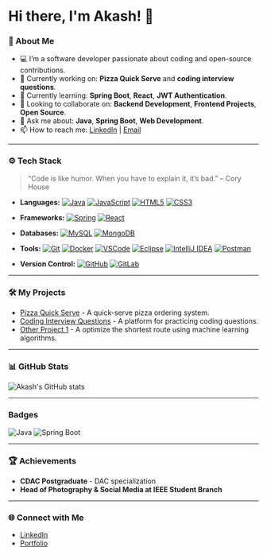 # Hi there, I'm Akash! 👋

### 🚀 About Me
- 💻 I’m a software developer passionate about coding and open-source contributions.
- 🔭 Currently working on: **Pizza Quick Serve** and **coding interview questions**.
- 🌱 Currently learning: **Spring Boot**, **React**, **JWT Authentication**.
- 👯 Looking to collaborate on: **Backend Development**, **Frontend Projects**, **Open Source**.
- 💬 Ask me about: **Java**, **Spring Boot**, **Web Development**.
- 📫 How to reach me: [LinkedIn](https://www.linkedin.com/in/akashw16/) | [Email](mailto:Akashwani.iacsd@gmail.com)

---

### ⚙️ Tech Stack

> “Code is like humor. When you have to explain it, it’s bad.” – Cory House

- **Languages:**
  [![Java](https://skillicons.dev/icons?i=java)](https://skillicons.dev)
  [![JavaScript](https://skillicons.dev/icons?i=js)](https://skillicons.dev)
  [![HTML5](https://skillicons.dev/icons?i=html)](https://skillicons.dev)
  [![CSS3](https://skillicons.dev/icons?i=css)](https://skillicons.dev)

- **Frameworks:**
  [![Spring](https://skillicons.dev/icons?i=spring)](https://skillicons.dev)
  [![React](https://skillicons.dev/icons?i=react)](https://skillicons.dev)

- **Databases:**
  [![MySQL](https://skillicons.dev/icons?i=mysql)](https://skillicons.dev)
  [![MongoDB](https://skillicons.dev/icons?i=mongodb)](https://skillicons.dev)

- **Tools:**
  [![Git](https://skillicons.dev/icons?i=git)](https://skillicons.dev)
  [![Docker](https://skillicons.dev/icons?i=docker)](https://skillicons.dev)
  [![VSCode](https://skillicons.dev/icons?i=vscode)](https://skillicons.dev)
  [![Eclipse](https://skillicons.dev/icons?i=eclipse)](https://skillicons.dev)
  [![IntelliJ IDEA](https://skillicons.dev/icons?i=idea)](https://skillicons.dev)
  [![Postman](https://skillicons.dev/icons?i=postman)](https://skillicons.dev)

- **Version Control:**
  [![GitHub](https://skillicons.dev/icons?i=github)](https://skillicons.dev)
  [![GitLab](https://skillicons.dev/icons?i=gitlab)](https://skillicons.dev)

---

### 🛠️ My Projects

- [Pizza Quick Serve](https://github.com/Akashw16/pizza-quick-serve) - A quick-serve pizza ordering system.
- [Coding Interview Questions](https://github.com/Akashw16/coding-interview-questions) - A platform for practicing coding questions.
- [Other Project 1](https://github.com/Akashw16/Shortest-Route-Optimization-Using-ML) - A optimize the shortest route using machine learning algorithms.

---

### 📊 GitHub Stats

![Akash's GitHub stats](https://github-readme-stats.vercel.app/api?username=Akashw16&show_icons=true&theme=radical)

---
### Badges

![Java](https://img.shields.io/badge/Java-ED8B00?style=for-the-badge&logo=java&logoColor=white)
![Spring Boot](https://img.shields.io/badge/Spring_Boot-6DB33F?style=for-the-badge&logo=spring&logoColor=white)

---

### 🏆 Achievements
- **CDAC Postgraduate** - DAC specialization
- **Head of Photography & Social Media at IEEE Student Branch**

---

### 🌐 Connect with Me

- [LinkedIn](https://www.linkedin.com/in/akashw16)
- [Portfolio](https://yourportfolio.com)
